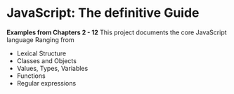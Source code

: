 # JavaScript: The definitive Guide
**Examples from Chapters 2 - 12** 
This project documents the core JavaScript language Ranging from 
- Lexical Structure 
- Classes and Objects
- Values, Types, Variables
- Functions
- Regular expressions
